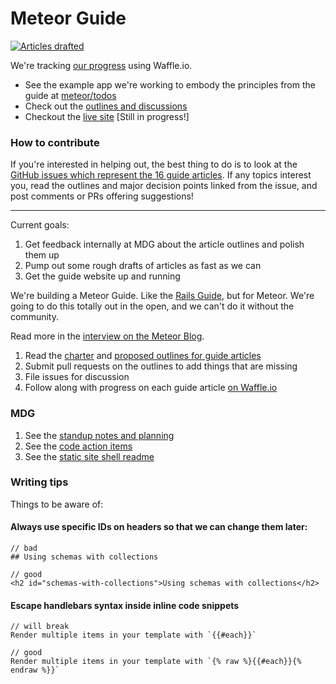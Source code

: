 # Meteor Guide

[![Articles drafted](https://badge.waffle.io/meteor/guide.svg?label=status:%20first%20draft&title=Articles%20Drafted)](https://waffle.io/meteor/guide?label=article)

We're tracking [our progress](https://waffle.io/meteor/guide?label=article) using Waffle.io.

- See the example app we're working to embody the principles from the guide at [meteor/todos](https://github.com/meteor/todos)
- Check out the [outlines and discussions](https://github.com/meteor/guide/labels/article)
- Checkout the [live site](http://guide.meteor.com/) [Still in progress!]

### How to contribute

If you're interested in helping out, the best thing to do is to look at the [GitHub issues which represent the 16 guide articles](https://github.com/meteor/guide/labels/article). If any topics interest you, read the outlines and major decision points linked from the issue, and post comments or PRs offering suggestions!

--------

Current goals:

1. Get feedback internally at MDG about the article outlines and polish them up
2. Pump out some rough drafts of articles as fast as we can
3. Get the guide website up and running

We're building a Meteor Guide. Like the [Rails Guide](http://guides.rubyonrails.org/), but for Meteor. We're going to do this totally out in the open, and we can't do it without the community.

Read more in the [interview on the Meteor Blog](http://info.meteor.com/blog/meteor-guide-interview).

1. Read the [charter](charter.md) and [proposed outlines for guide articles](outlines.md)
2. Submit pull requests on the outlines to add things that are missing
3. File issues for discussion
4. Follow along with progress on each guide article [on Waffle.io](https://waffle.io/meteor/guide?label=article)

### MDG

1. See the [standup notes and planning](meeting-notes.md)
2. See the [code action items](https://github.com/meteor/guide/labels/code)
3. See the [static site shell readme](site/README.md)

### Writing tips

Things to be aware of:

#### Always use specific IDs on headers so that we can change them later:

```
// bad
## Using schemas with collections

// good
<h2 id="schemas-with-collections">Using schemas with collections</h2>
```

#### Escape handlebars syntax inside inline code snippets

```
// will break
Render multiple items in your template with `{{#each}}`

// good
Render multiple items in your template with `{% raw %}{{#each}}{% endraw %}}`
```
